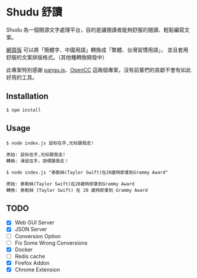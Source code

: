 # Shudu 舒讀

Shudu 為一個開源文字處理平台，目的是讓閱讀者能夠舒服的閱讀、輕鬆編寫文案。

[網頁版](http://shudu.jackkuo.org/) 可以將「簡體字、中國用語」轉換成「繁體、台灣習慣用語」， 並且套用舒服的文案排版格式。（其他種轉換開發中）

此專案特別感謝 [pangu.js](https://github.com/vinta/pangu.js)、[OpenCC](https://github.com/BYVoid/OpenCC) 這兩個專案，沒有前輩們的貢獻不會有如此好用的工具。

## Installation

`$ npm install`

## Usage

```shell
$ node index.js 鼠标在手,光标跟我走!

原始: 鼠标在手,光标跟我走!
轉換: 滑鼠在手，游標跟我走！

$ node index.js "泰勒絲(Taylor Swift)在20歲時即拿到Grammy Award"

原始: 泰勒絲(Taylor Swift)在20歲時即拿到Grammy Award
轉換: 泰勒絲 (Taylor Swift) 在 20 歲時即拿到 Grammy Award
```


## TODO

- [x] Web GUI Server
- [x] JSON Server
- [ ] Conversion Option
- [ ] Fix Some Wrong Conversions
- [x] Docker
- [ ] Redis cache
- [X] Firefox Addon
- [X] Chrome Extension
